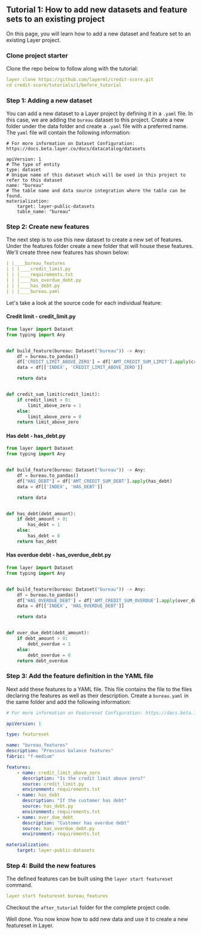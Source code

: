 ## Tutorial 1: How to add new datasets and feature sets to an existing project
On this page, you will learn how to add a new dataset and feature set to an existing Layer project. 

### Clone project starter
Clone the repo below to follow along with the tutorial:
```yaml
layer clone https://github.com/layerml/credit-score.git
cd credit-score/tutorials/1/before_tutorial
```
### Step 1: Adding a new dataset
You can add a new dataset to a Layer project by defining it in a `.yaml` file. In this case, we are adding the `bureau` 
dataset to this project. Create a new folder under the data folder and create a `.yaml` file with a preferred name. The
`yaml` file will contain the following information:

````
# For more information on Dataset Configuration: https://docs.beta.layer.co/docs/datacatalog/datasets

apiVersion: 1
# The type of entity
type: dataset
# Unique name of this dataset which will be used in this project to refer to this dataset
name: "bureau"
# The table name and data source integration where the table can be found. 
materialization:
    target: layer-public-datasets
    table_name: "bureau"

````
### Step 2: Create new features
The next step is to use this new dataset to create a new set of features. Under the features folder create a new folder
that will house these features. We'll create three new features has shown below: 
````yaml
| |____bureau_features
| | |____credit_limit.py
| | |____requirements.txt
| | |____has_overdue_debt.py
| | |____has_debt.py
| | |____bureau.yaml
````
Let's take a look at the source code for each individual feature:
#### Credit limit - credit_limit.py
```python
from layer import Dataset
from typing import Any


def build_feature(bureau: Dataset("bureau")) -> Any:
    df = bureau.to_pandas()
    df['CREDIT_LIMIT_ABOVE_ZERO'] = df['AMT_CREDIT_SUM_LIMIT'].apply(credit_sum_limit)
    data = df[['INDEX', 'CREDIT_LIMIT_ABOVE_ZERO']]

    return data


def credit_sum_limit(credit_limit):
    if credit_limit > 0:
        limit_above_zero = 1
    else:
        limit_above_zero = 0
    return limit_above_zero

```
#### Has debt - has_debt.py
```python
from layer import Dataset
from typing import Any


def build_feature(bureau: Dataset("bureau")) -> Any:
    df = bureau.to_pandas()
    df["HAS_DEBT"] = df['AMT_CREDIT_SUM_DEBT'].apply(has_debt)
    data = df[['INDEX', 'HAS_DEBT']]

    return data


def has_debt(debt_amount):
    if debt_amount > 0:
        has_debt = 1
    else:
        has_debt = 0
    return has_debt
```
#### Has overdue debt - has_overdue_debt.py
```python
from layer import Dataset
from typing import Any


def build_feature(bureau: Dataset("bureau")) -> Any:
    df = bureau.to_pandas()
    df['HAS_OVERDUE_DEBT'] = df['AMT_CREDIT_SUM_OVERDUE'].apply(over_due_debt)
    data = df[['INDEX', 'HAS_OVERDUE_DEBT']]

    return data


def over_due_debt(debt_amount):
    if debt_amount > 0:
        debt_overdue = 1
    else:
        debt_overdue = 0
    return debt_overdue
```
### Step 3: Add the feature definition in the YAML file
Next add these features to a YAML file. This file contains the file to the files declaring the features as well as their
description. Create a `bureau.yaml` in the same folder and add the following information: 
```yaml
# For more information on Featureset Configuration: https://docs.beta.layer.co/docs/datacatalog/featuresets

apiVersion: 1

type: featureset

name: "bureau_features"
description: "Previous balance features"
fabric: "f-medium"

features:
    - name: credit_limit_above_zero
      description: "Is the credit limit above zero?"
      source: credit_limit.py
      environment: requirements.txt
    - name: has_debt
      description: "If the customer has debt"
      source: has_debt.py
      environment: requirements.txt
    - name: over_due_debt
      description: "Customer has overdue debt"
      source: has_overdue_debt.py
      environment: requirements.txt

materialization:
    target: layer-public-datasets
```
### Step 4: Build the new features
The defined features can be built using the `layer start featureset` command. 
```yaml
layer start featureset bureau_features
```

Checkout the `after_tutorial` folder for the complete project code. 

Well done. You now know how to add new data and use it to create a new featureset in Layer. 